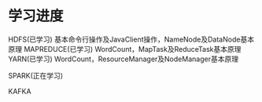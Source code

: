 # 学习进度

HDFS(已学习) 基本命令行操作及JavaClient操作，NameNode及DataNode基本原理
MAPREDUCE(已学习) WordCount，MapTask及ReduceTask基本原理
YARN(已学习) WordCount，ResourceManager及NodeManager基本原理

SPARK(正在学习)

KAFKA
